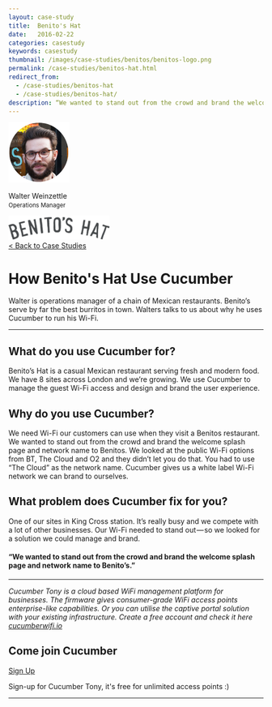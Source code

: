 ```yaml
---
layout: case-study
title:  Benito's Hat
date:   2016-02-22
categories: casestudy
keywords: casestudy
thumbnail: /images/case-studies/benitos/benitos-logo.png
permalink: /case-studies/benitos-hat.html
redirect_from:
  - /case-studies/benitos-hat
  - /case-studies/benitos-hat/
description: “We wanted to stand out from the crowd and brand the welcome splash page and network name to Benito’s.”
---
```


<div class="mdl-grid">
<div class="case-study-side mdl-cell mdl-cell--3-col mdl-cell--8-col-tablet mdl-cell--4-col-phone mdl-typography--text-center mdl-shadow--4dp">
<img class="cs-portrait text-center" src="/images/case-studies/benitos/benitos-walter.png" width="120px">
<p>Walter Weinzettle <br> <small>Operations Manager</small></p>
<img src="/images/case-studies/benitos/benitos-logo.png" width="200px">
</div>

<div class="case-study-post mdl-cell mdl-cell--9-col mdl-shadow--4dp">
<a href="/community/showcase/">< Back to Case Studies</a>
<h1>How Benito's Hat Use Cucumber</h1>
<p>Walter is operations manager of a chain of Mexican restaurants. Benito’s serve by far the best burritos in town. Walters talks to us about why he uses Cucumber to run his Wi-Fi.</p>
<hr>
<h2>What do you use Cucumber for?</h2>
<p>Benito’s Hat is a casual Mexican restaurant serving fresh and modern food. We have 8 sites across London and we’re growing. We use Cucumber to manage the guest Wi-Fi access and design and brand the user experience.</p>
<h2>Why do you use Cucumber?</h2>
<p>We need Wi-Fi our customers can use when they visit a Benitos restaurant. We wanted to stand out from the crowd and brand the welcome splash page and network name to Benitos. We looked at the public Wi-Fi options from BT, The Cloud and O2 and they didn’t let you do that. You had to use “The Cloud” as the network name. Cucumber gives us a white label Wi-Fi network we can brand to ourselves.</p>
<h2>What problem does Cucumber fix for you?</h2>
<p>One of our sites in King Cross station. It’s really busy and we compete with a lot of other businesses. Our Wi-Fi needed to stand out — so we looked for a solution we could manage and brand.</p>
<div class="mdl-typography--text-center">
<h4>“We wanted to stand out from the crowd and brand the welcome splash page and network name to Benito’s.”</h4>
</div>

<hr>
<div class="mdl-typography--text-center">
<p><i>Cucumber Tony is a cloud based WiFi management platform for businesses. The firmware gives consumer-grade WiFi access points enterprise-like capabilities. Or you can utilise the captive portal solution with your existing infrastructure. Create a free account and check it here <a href="https://cucumberwifi.io">cucumberwifi.io</a></i></p>
<div class="mdl-typography--text-center">
<h2>Come join Cucumber</h2>
<a href="https://my.ctapp.io/#/create" class="button success dst">Sign Up</a><br>
<p>Sign-up for Cucumber Tony, it's free for unlimited access points :)</p>
</div>
<hr>
</div>
</div>
</div>
